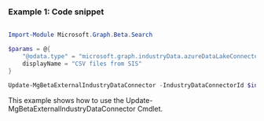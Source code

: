### Example 1: Code snippet

```powershell

Import-Module Microsoft.Graph.Beta.Search

$params = @{
	"@odata.type" = "microsoft.graph.industryData.azureDataLakeConnector"
	displayName = "CSV files from SIS"
}

Update-MgBetaExternalIndustryDataConnector -IndustryDataConnectorId $industryDataConnectorId -BodyParameter $params

```
This example shows how to use the Update-MgBetaExternalIndustryDataConnector Cmdlet.

